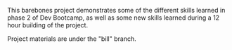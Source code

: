 This barebones project demonstrates some of the different skills learned in phase 2 of Dev Bootcamp, as well as some new skills learned during a 12 hour building of the project.

Project materials are under the "bill" branch.
